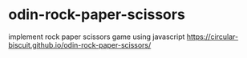 # odin-rock-paper-scissors
implement rock paper scissors game using javascript 
https://circular-biscuit.github.io/odin-rock-paper-scissors/
